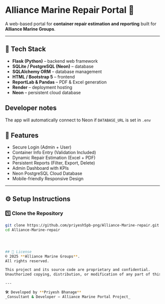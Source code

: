 # Alliance Marine Repair Portal 🚢

A web-based portal for **container repair estimation and reporting** built for **Alliance Marine Groups**.

---


## 🧩 Tech Stack
- **Flask (Python)** – backend web framework  
- **SQLite / PostgreSQL (Neon)** – database  
- **SQLAlchemy ORM** – database management  
- **HTML / Bootstrap 5** – frontend  
- **ReportLab & Pandas** – PDF & Excel generation  
- **Render** – deployment hosting  
- **Neon** – persistent cloud database  

## Developer notes
The app will automatically connect to Neon if `DATABASE_URL` is set in `.env`

## 🧱 Features
- Secure Login (Admin + User)
- Container Info Entry (Validation Included)
- Dynamic Repair Estimation (Excel + PDF)
- Persistent Reports (Filter, Export, Delete)
- Admin Dashboard with KPIs
- Neon PostgreSQL Cloud Database
- Mobile-friendly Responsive Design

---

## ⚙️ Setup Instructions

### 1️⃣ Clone the Repository
```bash
git clone https://github.com/priyesh5pb-png/Alliance-Marine-repair.git
cd Alliance-Marine-repair




## 📄 License
© 2025 **Alliance Marine Groups**.  
All rights reserved.  

This project and its source code are proprietary and confidential.  
Unauthorized copying, distribution, or modification of any part of this software is strictly prohibited without prior written permission from Alliance Marine Groups.

---

🛠️ Developed by **Priyesh Bhanage**  
_Consultant & Developer – Alliance Marine Portal Project_
